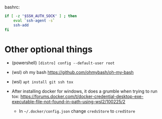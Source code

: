 bashrc:

```bash
if [ -z "$SSH_AUTH_SOCK" ] ; then
    eval `ssh-agent -s`
    ssh-add
fi
```


# Other optional things

- (powershell) `[distro] config --default-user root`

- (wsl) oh my bash https://github.com/ohmybash/oh-my-bash

- (wsl) `apt install git ssh tox`

- After installing docker for windows, it does a grumble when trying to run tox:
https://forums.docker.com/t/docker-credential-desktop-exe-executable-file-not-found-in-path-using-wsl2/100225/2

  - In `~/.docker/config.json` change `credsStore` to `credStore`
